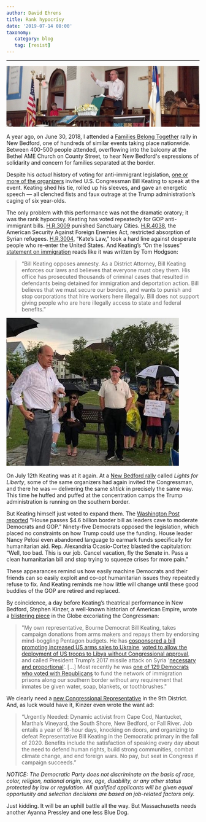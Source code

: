 ```yaml
---
author: David Ehrens
title: Rank hypocrisy
date: '2019-07-14 08:00'
taxonomy:
   category: blog
   tag: [resist]
---
```

---

![](keating.jpg)

A year ago, on June 30, 2018, I attended a [Families Belong Together](https://www.southcoasttoday.com/news/20180627/our-duty-families-belong-together-rally-coming-to-new-bedford) rally in New Bedford, one of hundreds of similar events taking place nationwide. Between 400-500 people attended, overflowing into the balcony at the Bethel AME Church on County Street, to hear New Bedford's expressions of solidarity and concern for families separated at the border.

Despite his *actual* history of voting for anti-immigrant legislation, [one or more of the organizers](https://actiontogetherma.com/event/families-belong-together-march-on-new-bedford/) invited U.S. Congressman Bill Keating to speak at the event. Keating shed his tie, rolled up his sleeves, and gave an energetic speech — all clenched fists and faux outrage at the Trump administration’s caging of six year-olds.

The only problem with this performance was not the dramatic oratory; it was the rank hypocrisy. Keating has voted repeatedly for GOP anti-immigrant bills. [H.R.3009](https://www.congress.gov/bill/114th-congress/house-bill/3009/text) punished Sanctuary Cities. [H.R.4038](https://www.congress.gov/bill/114th-congress/house-bill/4038/text), the American Security Against Foreign Enemies Act, restricted absorption of Syrian refugees. [H.R.3004](https://www.congress.gov/bill/115th-congress/house-bill/3004/text), “Kate’s Law,” took a hard line against desperate people who re-enter the United States. And Keating’s “On the Issues” [statement on immigration](http://www.ontheissues.org/MA/Bill_Keating_Immigration.htm) reads like it was written by Tom Hodgson:

> “Bill Keating opposes amnesty. As a District Attorney, Bill Keating enforces our laws and believes that everyone must obey them. His office has prosecuted thousands of criminal cases that resulted in defendants being detained for immigration and deportation action. Bill believes that we must secure our borders, and wants to punish and stop corporations that hire workers here illegally. Bill does not support giving people who are here illegally access to state and federal benefits.” 

![](riverside.jpg)

On July 12th Keating was at it again. At a [New Bedford rally](https://www.southcoasttoday.com/news/20190713/residents-stand-up-for-immigrants-with-lights-for-liberty) called *Lights for Liberty*, some of the same organizers had again invited the Congressman, and there he was — delivering the same *shtick* in precisely the same way. This time he huffed and puffed at the concentration camps the Trump administration is running on the southern border.

But Keating himself just voted to expand them. The [Washington Post reported](https://www.washingtonpost.com/business/economy/house-democrats-push-new-version-of-border-spending-bill-that-administration-calls-unacceptable/2019/06/27/63f9074e-98dd-11e9-830a-21b9b36b64ad_story.html) "House passes $4.6 billion border bill as leaders cave to moderate Democrats and GOP.” Ninety-five Democrats opposed the legislation, which placed no constraints on how Trump could use the funding. House leader Nancy Pelosi even abandoned language to earmark funds specifically for humanitarian aid. Rep. Alexandria Ocasio-Cortez blasted the capitulation: “Well, too bad. This is our job. Cancel vacation, fly the Senate in. Pass a clean humanitarian bill and stop trying to squeeze crises for more pain.”

These appearances remind us how easily machine Democrats and their friends can so easily exploit and co-opt humanitarian issues they repeatedly refuse to fix. And Keating reminds me how little will change until these good buddies of the GOP are retired and replaced.

By coincidence, a day before Keating’s theatrical performance in New Bedford, Stephen Kinzer, a well-known historian of American Empire, wrote a [blistering piece](https://www.bostonglobe.com/opinion/2019/07/11/bill-keating-not-search-progressive-challenger-for-business-usual-representative/Yh8V6nYdG1vt2uaa7SjSXI/story.html) in the Globe excoriating the Congressman:

> "My own representative, Bourne Democrat Bill Keating, takes campaign donations from arms makers and repays them by endorsing mind-boggling Pentagon budgets. He has [cosponsored a bill promoting increased US arms sales to Ukraine](https://projects.propublica.org/represent/bills/116/hr3047), [voted to allow the deployment of US troops to Libya without Congressional approval](http://www.ontheissues.org/MA/Bill_Keating_War_+_Peace.htm), and called President Trump’s 2017 missile attack on Syria '[necessary and proportional](https://www.necn.com/news/new-england/New-England-Lawmakers-React-to-Airstrikes-on-Syria-418591163.html)’. […] Most recently he was [one of 129 Democrats who voted with Republicans](http://clerk.house.gov/evs/2019/roll429.xml) to fund the network of immigration prisons along our southern border without any requirement that inmates be given water, soap, blankets, or toothbrushes."

We clearly need a [new Congressional Representative](https://ballotpedia.org/Ballot_access_requirements_for_political_candidates_in_Massachusetts) in the 9th District. And, as luck would have it, Kinzer even wrote the want ad:

> “Urgently Needed: Dynamic activist from Cape Cod, Nantucket, Martha’s Vineyard, the South Shore, New Bedford, or Fall River. Job entails a year of 16-hour days, knocking on doors, and organizing to defeat Representative Bill Keating in the Democratic primary in the fall of 2020. Benefits include the satisfaction of speaking every day about the need to defend human rights, build strong communities, combat climate change, and end foreign wars. No pay, but seat in Congress if campaign succeeds.”

*NOTICE: The Democratic Party does not discriminate on the basis of race, color, religion, national origin, sex, age, disability, or any other status protected by law or regulation. All qualified applicants will be given equal opportunity and selection decisions are based on job-related factors only.*

Just kidding. It will be an uphill battle all the way. But Massachusetts needs another Ayanna Pressley and one less Blue Dog.


